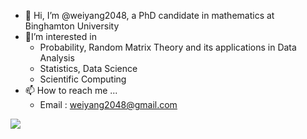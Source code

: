 - 👋 Hi, I’m @weiyang2048, a PhD candidate in mathematics at Binghamton University
- 📖I’m interested in
  - Probability, Random Matrix Theory and its applications in Data Analysis
  - Statistics, Data Science
  - Scientific Computing
- 📫 How to reach me ...
  - Email : weiyang2048@gmail.com 

<!---
weiyang607/weiyang607 is a ✨ special ✨ repository because its `README.md` (this file) appears on your GitHub profile.
You can click the Preview link to take a look at your changes.
--->

![](https://komarev.com/ghpvc/?username=weiyang2048&label=PROFILE+VIEWS)
